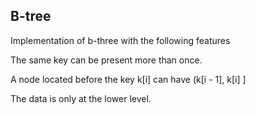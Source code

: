 ## B-tree

Implementation of b-three with the following features

The same key can be present more than once.

A node located before the key k[i] can have (k[i - 1], k[i] ]

The data is only at the lower level.
